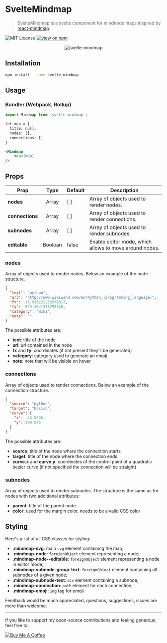 # SvelteMindmap

> SvelteMindmap is a svelte component for mindnode maps inspired by [react-mindmap](https://github.com/learn-anything/react-mindmap).

![MIT License](https://badgen.net/badge/license/MIT/blue "MIT License")
[![view on npm](http://img.shields.io/npm/v/vue-dynamic-star-rating.svg?colorB=red)](https://www.npmjs.com/package/svelte-mindmap)



<p align="center">
  <img alt="svelte-mindmap" src="https://raw.githubusercontent.com/heithemmoumni/svelte-mindmap/master/mindmap.png" />
</p>


## Installation

```bash
npm install --save svelte-mindmap
```

## Usage

### Bundler (Webpack, Rollup)

```js
import Mindmap from 'svelte-mindmap';

```

```html
let map = {
  title: null,
  nodes: [],
  connections: []
}

<Mindmap 
    map={map}
/>
```

## Props

| Prop            | Type    | Default | Description                                            |
|-----------------|:-------:|---------|--------------------------------------------------------|
| **nodes**       | Array   | [ ]      | Array of objects used to render nodes.                |
| **connections** | Array   | [ ]      | Array of objects used to render connections.          |
| **subnodes**    | Array   | [ ]      | Array of objects used to render subnodes.             |
| **editable**    | Boolean | false   | Enable editor mode, which allows to move around nodes. |

### nodes

Array of objects used to render nodes. Below an example of the node structure.

```json
{
  "text": "python",
  "url": "http://www.wikiwand.com/en/Python_(programming_language)",
  "fx": -13.916222252976013,
  "fy": -659.1641376795345,
  "category": "wiki",
  "note": ""
}
```

The possible attributes are:

- **text**: title of the node
- **url**: url contained in the node
- **fx** and **fy**: coordinates (if not present they'll be generated)
- **category**: category used to generate an emoji
- **note**: note that will be visible on hover

### connections

Array of objects used to render connections. Below an example of the connection
structure.

```json
{
  "source": "python",
  "target": "basics",
  "curve": {
    "x": -43.5535,
    "y": 299.545
  }
}
```

The possible attributes are:

- **source**: title of the node where the connection starts
- **target**: title of the node where the connection ends
- **curve.x** and **curve.y**: coordinates of the control point of a quadratic bezier curve
(if not specified the connection will be straight)

### subnodes
Array of objects used to render subnodes. The structure is the same as for nodes
with two additional attributes:

- **parent**: title of the parent node
- **color**: used for the margin color, needs to be a valid CSS color


## Styling
Here's a list of all CSS classes for styling:

- **.mindmap-svg**: main `svg` element containing the map;
- **.mindmap-node**: `foreignObject` element representing a node;
- **.mindmap-node--editable**: `foreignObject` element representing a node in editor mode;
- **.mindmap-subnode-group-text**: `foreignObject` element containing all subnodes of a given node;
- **.mindmap-subnode-text**: `div` element containing a subnode;
- **.mindmap-connection**: `path` element for each connection;
- **.mindmap-emoji**: `img` tag for emoji


Feedback would be much appreciated, questions, suggestions, issues are more than welcome.

---

If you like to support my open-source contributions and feeling generous, feel free to:

<a href="https://www.buymeacoffee.com/Zukzhjx" target="_blank"><img src="https://www.buymeacoffee.com/assets/img/custom_images/orange_img.png" alt="Buy Me A Coffee" style="height: auto !important;width: auto !important;" ></a>
